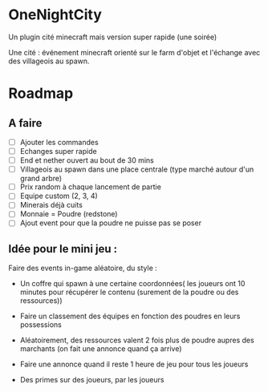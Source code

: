 # OneNightCity
 Un plugin cité minecraft mais version super rapide (une soirée)

Une cité : événement minecraft orienté sur le farm d'objet et l'échange avec des villageois au spawn.

# Roadmap

## A faire
- [ ] Ajouter les commandes
- [ ] Echanges super rapide
- [ ] End et nether ouvert au bout de 30 mins
- [ ] Villageois au spawn dans une place centrale (type marché autour d'un grand arbre)
- [ ] Prix random à chaque lancement de partie
- [ ] Equipe custom (2, 3, 4)
- [ ] Minerais déjà cuits
- [ ] Monnaie = Poudre (redstone)
- [ ] Ajout event pour que la poudre ne puisse pas se poser

## Idée pour le mini jeu :

Faire des events in-game aléatoire, du style :

- Un coffre qui spawn à une certaine coordonnées( les joueurs ont 10 minutes pour récupérer le contenu (surement de la poudre ou des ressources))

- Faire un classement des équipes en fonction des poudres en leurs possessions 

- Aléatoirement, des ressources valent 2 fois plus de poudre aupres des marchants (on fait une annonce quand ça arrive)

- Faire une annonce quand il reste 1 heure de jeu pour tous les joueurs

- Des primes sur des joueurs, par les joueurs
